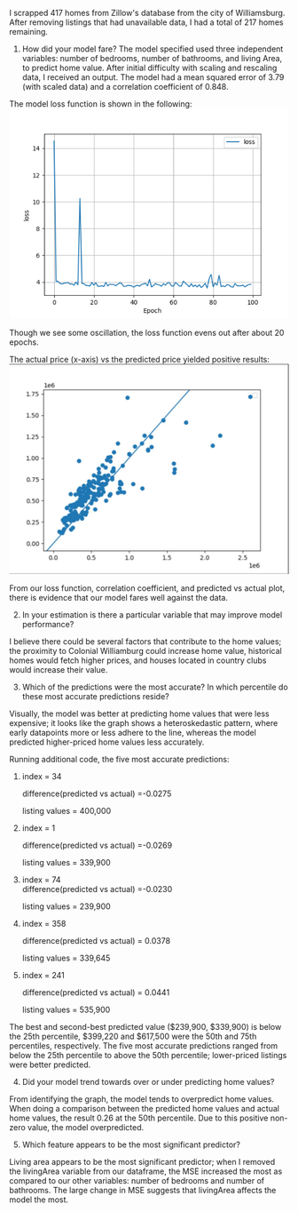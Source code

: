 

I scrapped 417 homes from Zillow's database from the city of Williamsburg. After removing listings that had unavailable data, I had a total of 217 homes remaining. 

1) How did your model fare?
The model specified used three independent variables: number of bedrooms, number of bathrooms, and living Area, to predict home value. After initial difficulty with scaling and rescaling data, I received an output. The model had a mean squared error of 3.79 (with scaled data) and a correlation coefficient of 0.848.

The model loss function is shown in the following:
![img_16.png](img_16.png)


Though we see some oscillation, the loss function evens out after about 20 epochs.


The actual price (x-axis) vs the predicted price yielded positive results:
![img_17.png](img_17.png)

From our loss function, correlation coefficient, and predicted vs actual plot, there is evidence that our model fares well against the data. 


2) In your estimation is there a particular variable that may improve model performance?

I believe there could be several factors that contribute to the home values; the proximity to Colonial Williamburg could increase home value, historical homes would fetch higher prices, and houses located in country clubs would increase their value.

3) Which of the predictions were the most accurate? In which percentile do these most accurate predictions reside? 
   
Visually, the model was better at predicting home values that were less expensive; it looks like the graph shows a heteroskedastic pattern, where early datapoints more or less adhere to the line, whereas the model predicted higher-priced home values less accurately.

Running additional code, the five most accurate predictions:

1) index = 34  
   
   difference(predicted vs actual) =-0.0275
   
   listing values = 400,000
   
2) index = 1   
   
   difference(predicted vs actual) =-0.0269 
   
   listing values = 339,900
   
3) index = 74  
   difference(predicted vs actual) =-0.0230 
   
   listing values = 239,900
   
4) index = 358 
   
   difference(predicted vs actual) = 0.0378 
   
   listing values = 339,645
   
5) index = 241 
   
   difference(predicted vs actual) = 0.0441 
   
   listing values = 535,900

The best and second-best predicted value ($239,900, $339,900) is below the 25th percentile, $399,220 and $617,500 were the 50th and 75th percentiles, respectively. The five most accurate predictions ranged from below the 25th percentile to above the 50th percentile; lower-priced listings were better predicted.

4) Did your model trend towards over or under predicting home values?
   
From identifying the graph, the model tends to overpredict home values. When doing a comparison between the predicted home values and actual home values, the result 0.26 at the 50th percentile. Due to this positive non-zero value, the model overpredicted.


5) Which feature appears to be the most significant predictor? 
   
Living area appears to be the most significant predictor; when I removed the livingArea variable from our dataframe, the MSE increased the most as compared to our other variables: number of bedrooms and number of bathrooms. The large change in MSE suggests that livingArea affects the model the most.